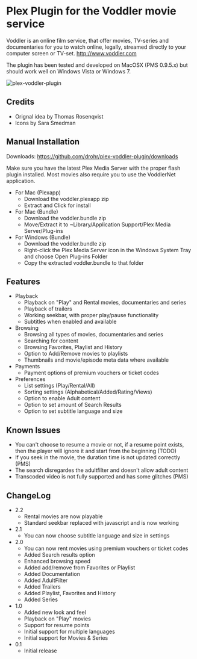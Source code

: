 # Plex Plugin for the Voddler movie service 

Voddler is an online film service, that offer movies, TV-series and documentaries for you to watch online, legally, streamed directly to your computer screen or TV-set. <http://www.voddler.com>

The plugin has been tested and developed on MacOSX (PMS 0.9.5.x) but should work well on Windows Vista or Windows 7.


![plex-voddler-plugin](https://github.com/drohr/plex-voddler-plugin/raw/master/browse.jpg)

## Credits

* Orignal idea by Thomas Rosenqvist 
* Icons by Sara Smedman

## Manual Installation
Downloads: <https://github.com/drohr/plex-voddler-plugin/downloads>

Make sure you have the latest Plex Media Server with the proper flash plugin installed. Most movies also require you to use the VoddlerNet application.

* For Mac (Plexapp)
    * Download the voddler.plexapp zip
    * Extract and Click for install
* For Mac (Bundle)
    * Download the voddler.bundle zip 
    * Move/Extract it to ~Library/Application Support/Plex Media Server/Plug-ins
* For Windows (Bundle)
    * Download the voddler.bundle zip 
    * Right-click the Plex Media Server icon in the Windows System Tray and choose Open Plug-ins Folder
    * Copy the extracted voddler.bundle to that folder 

## Features

* Playback
    * Playback on "Play" and Rental movies, documentaries and series
    * Playback of trailers
    * Working seekbar, with proper play/pause functionality
    * Subtitles when enabled and available
* Browsing
    * Browsing all types of movies, documentaries and series
    * Searching for content
    * Browsing Favorites, Playlist and History
    * Option to Add/Remove movies to playlists
    * Thumbnails and movie/episode meta data where available
* Payments
    * Payment options of premium vouchers or ticket codes
* Preferences
    * List settings (Play/Rental/All) 
    * Sorting settings (Alphabetical/Added/Rating/Views) 
    * Option to enable Adult content 
    * Option to set amount of Search Results
    * Option to set subtitle language and size

## Known Issues

* You can't choose to resume a movie or not, if a resume point exists, then the player will ignore it and start from the beginning (TODO)
* If you seek in the movie, the duration time is not updated correctly (PMS)
* The search disregardes the adultfilter and doesn't allow adult content 
* Transcoded video is not fully supported and has some glitches (PMS)

## ChangeLog

* 2.2
    * Rental movies are now playable
    * Standard seekbar replaced with javascript and is now working
* 2.1
    * You can now choose subtitle language and size in settings
* 2.0
    * You can now rent movies using premium vouchers or ticket codes
    * Added Search results option
    * Enhanced browsing speed
    * Added add/remove from Favorites or Playlist
    * Added Documentation
    * Added AdultFilter
    * Added Trailers
    * Added Playlist, Favorites and History
    * Added Series
* 1.0
    * Added new look and feel
    * Playback on "Play" movies
    * Support for resume points
    * Initial support for multiple languages
    * Initial support for Movies & Series
* 0.1
    * Initial release

